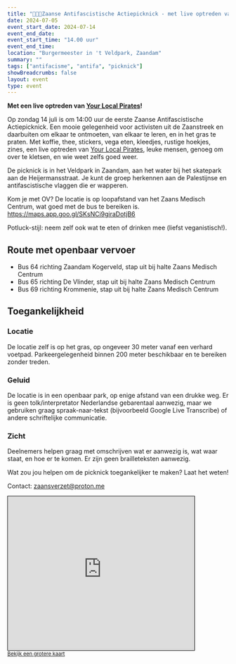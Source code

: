 ```yaml
---
title: "🥗✊🔻Zaanse Antifascistische Actiepicknick - met live optreden van Your Local Pirates!! 🔻✊🥗"
date: 2024-07-05
event_start_date: 2024-07-14
event_end_date: 
event_start_time: "14.00 uur"
event_end_time: 
location: "Burgermeester in 't Veldpark, Zaandam"
summary: ""
tags: ["antifacisme", "antifa", "picknick"]
showBreadcrumbs: false
layout: event
type: event
---
```


**Met een live optreden van [Your Local Pirates](https://yourlocalpirates.noblogs.org/)!**

Op zondag 14 juli is om 14:00 uur de eerste Zaanse Antifascistische Actiepicknick. Een mooie gelegenheid voor activisten uit de Zaanstreek en daarbuiten om elkaar te ontmoeten, van elkaar te leren, en in het gras te praten. Met koffie, thee, stickers, vega eten, kleedjes, rustige hoekjes, zines, een live optreden van [Your Local Pirates](https://yourlocalpirates.noblogs.org/), leuke mensen, genoeg om over te kletsen, en wie weet zelfs goed weer.

De picknick is in het Veldpark in Zaandam, aan het water bij het skatepark aan de Heijermansstraat. Je kunt de groep herkennen aan de Palestijnse en antifascistische vlaggen die er wapperen.

Kom je met OV? De locatie is op loopafstand van het Zaans Medisch Centrum, wat goed met de bus te bereiken is. https://maps.app.goo.gl/SKsNCi9giraDotjB6

Potluck-stijl: neem zelf ook wat te eten of drinken mee (liefst veganistisch!).

## Route met openbaar vervoer
- Bus 64 richting Zaandam Kogerveld, stap uit bij halte Zaans Medisch Centrum
- Bus 65 richting De Vlinder, stap uit bij halte Zaans Medisch Centrum
- Bus 69 richting Krommenie, stap uit bij halte Zaans Medisch Centrum

## Toegankelijkheid

### Locatie
De locatie zelf is op het gras, op ongeveer 30 meter vanaf een verhard voetpad. Parkeergelegenheid binnen 200 meter beschikbaar en te bereiken zonder treden.

### Geluid
De locatie is in een openbaar park, op enige afstand van een drukke weg. Er is geen tolk/interpretator Nederlandse gebarentaal aanwezig, maar we gebruiken graag spraak-naar-tekst (bijvoorbeeld Google Live Transcribe) of andere schriftelijke communicatie.

### Zicht 
Deelnemers helpen graag met omschrijven wat er aanwezig is, wat waar staat, en hoe er te komen. Er zijn geen brailleteksten aanwezig. 

Wat zou jou helpen om de picknick toegankelijker te maken? Laat het weten!

Contact: zaansverzet@proton.me

<iframe width="425" height="350" src="https://www.openstreetmap.org/export/embed.html?bbox=4.824725389480592%2C52.449484150090775%2C4.829204678535462%2C52.45150786330419&amp;layer=mapnik" style="border: 1px solid black"></iframe><br/><small><a href="https://www.openstreetmap.org/#map=18/52.45050/4.82697&amp;layers=N">Bekijk een grotere kaart</a></small>